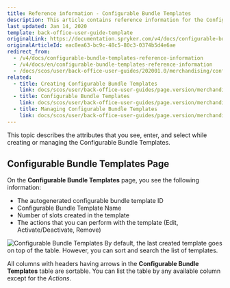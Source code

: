 ```yaml
---
title: Reference information - Configurable Bundle Templates
description: This article contains reference information for the Configurable Bundle Templates in the Back Office.
last_updated: Jan 14, 2020
template: back-office-user-guide-template
originalLink: https://documentation.spryker.com/v4/docs/configurable-bundle-templates-reference-information
originalArticleId: eac8ea63-bc9c-48c5-80c3-0374b5d4e6ae
redirect_from:
  - /v4/docs/configurable-bundle-templates-reference-information
  - /v4/docs/en/configurable-bundle-templates-reference-information
  - /docs/scos/user/back-office-user-guides/202001.0/merchandising/configurable-bundle-templates/references/configurable-bundle-templates-reference-information.html
related:
  - title: Creating Configurable Bundle Templates
    link: docs/scos/user/back-office-user-guides/page.version/merchandising/configurable-bundle-templates/creating-configurable-bundle-templates.html
  - title: Configurable Bundle Templates
    link: docs/scos/user/back-office-user-guides/page.version/merchandising/configurable-bundle-templates/configurable-bundle-templates.html
  - title: Managing Configurable Bundle Templates
    link: docs/scos/user/back-office-user-guides/page.version/merchandising/configurable-bundle-templates/managing-configurable-bundle-templates.html
---
```


This topic describes the attributes that you see, enter, and select while creating or managing the Configurable Bundle Templates.

## Configurable Bundle Templates Page

On the **Configurable Bundle Templates** page, you see the following information:
* The autogenerated configurable bundle template ID
* Configurable Bundle Template Name
* Number of slots created in the template
* The actions that you can perform with the template (Edit, Activate/Deactivate, Remove)

![Configurable Bundle Templates](https://spryker.s3.eu-central-1.amazonaws.com/docs/User+Guides/Back+Office+User+Guides/Products/Configurable+Bundle+Templates/configurable-bundle-templates-table.png)
By default, the last created template goes on top of the table. However, you can sort and search the list of templates.

All columns with headers having arrows in the **Configurable Bundle Templates** table are sortable. You can list the table by any available column except for the *Actions*.
